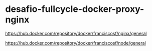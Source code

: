 # desafio-fullcycle-docker-proxy-nginx

https://hub.docker.com/repository/docker/franciscosf/nginx/general

https://hub.docker.com/repository/docker/franciscosf/node/general